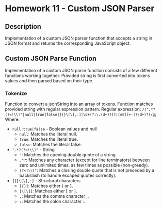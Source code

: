 # Homework 11 - Custom JSON Parser

## Description
Implementation of a custom JSON parser function that accepts a string in JSON format and returns the corresponding JavaScript object.

## Custom JSON Parse Function
Implementation of a custom JSON parse function consists of a few different functions working together. Provided string is first converted into tokens values and then parsed based on their type.

### Tokenize 
Function to convert a jsonString into an array of tokens. Function matches provided string with regular expression pattern.
Regular expression: `/(".*?(?<!\\)"|null|true|false|[{}\[\],:]|\d+(?:\.\d+)?(?:[eE][+-]?\d+)?)/g`;
Where: 
- `null|true|false` - Boolean values and null
    * `null`: Matches the literal null.
    * `true`: Matches the literal true.
    * `false`: Matches the literal false.
- `".*?(?<!\\)"` - String
    * `"`: Matches the opening double quote of a string.
    * `.*?`: Matches any character (except for line terminators) between zero and unlimited times, as few times as possible (non-greedy).
    * `(?<!\\)"`: Matches a closing double quote that is not preceded by a backslash (to handle escaped quotes correctly).
- `[{}\[\],:]` - Structural characters 
    * `[{}]`: Matches either { or }.
    * `[\[\]]`: Matches either [ or ].
    * `,`: Matches the comma character ,.
    * `:`: Matches the colon character :.

